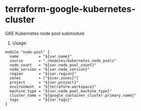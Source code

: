 # terraform-google-kubernetes-cluster
GKE Kubernetes node pool submodule

1. Usage:

```hcl
module "node-pool" {
  name         = "${var.name}"
  source       = "./modules/kubernetes_node_pools"
  node_count   = "${var.node_pool_count}"
  node_version = "${var.node_version}"
  region       = "${var.region}"
  zones        = ["${var.zones}"]
  project      = "${var.project}"
  environment  = "${terraform.workspace}"
  machine_type = "${var.node_pool_machine_type}"
  cluster_name = "${google_container_cluster.primary.name}"
  tags         = "${var.tags}"
}
```
